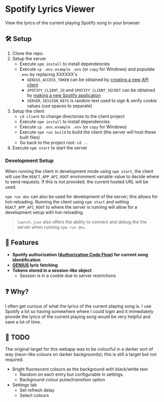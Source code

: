 # Spotify Lyrics Viewer
View the lyrics of the current playing Spotify song in your browser

## 🛠️ Setup
1. Clone the repo.
2. Setup the server
    - Execute `npm install` to install dependencies
    - Execute `cp .env.example .env` (or `copy` for Windows) and populate `.env` by replacing XXXXXX's
        - `GENIUS_ACCESS_TOKEN` can be obtained by [creating a new API client](https://genius.com/developers)
        - `SPOTIFY_CLIENT_ID` and `SPOTIFY_CLIENT_SECRET` can be obtained by [making a new Spotify application](https://developer.spotify.com/dashboard/applications)
        - `SERVER_SESSION_KEYS` is random text used to sign & verify cookie values (use spaces to separate)
3. Setup the client
    - `cd client` to change directories to the client project
    - Execute `npm install` to install dependencies
    - Execute `cp .env.example .env` (or `copy` for Windows)
    - Execute `npm run build` to build the client (the server will host these built files)
    - Go back to the project root: `cd ..`
4. Execute `npm start` to start the server

### Development Setup
When running the client in development mode using `npm start`, the client will use the `REACT_APP_API_ROOT` environment variable value to decide where to send requests. If this is not provided, the current hosted URL will be used.

`npm run dev` can also be used for development of the server; this allows for hot-reloading. Running the client using `npm start` and setting `REACT_APP_API_ROOT` to where the server is running will allow for a development setup with hot-reloading.

> `launch.json` also offers the ability to connect and debug the the server when running `npm run dev`.

## 📝 Features
- **Spotify authorization ([Authorization Code Flow](https://developer.spotify.com/documentation/general/guides/authorization-guide/#authorization-code-flow)) for current song identification**
- **[GENIUS](https://genius.com/) lyric fetching**
- **Tokens stored in a session-like object**
    - Session is in a cookie due to server restrictions

## ❓ Why?
I often get curious of what the lyrics of the current playing song is. I use Spotify a lot so having somewhere where I could login and it immediately provide the lyrics of the current playing song would be very helpful and save a lot of time.

## 🚧 TODO
The original target for this webapp was to be colourful in a darker sort of way (neon-like colours on darker backgrounds); this is still a target but not required.

- Bright fluorescent colours as the background with black/white text
    - Random on each entry but configurable in settings.
    - Background colour pulse/transition option
- Settings tab
    - Set refresh delay
    - Select colours 
